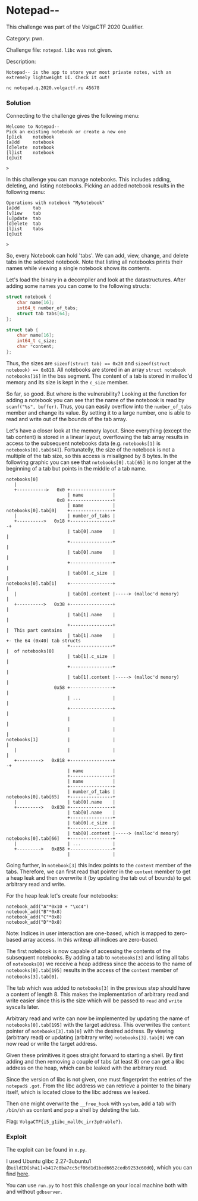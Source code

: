 Notepad--
=========

This challenge was part of the VolgaCTF 2020 Qualifier.

Category: pwn.

Challenge file: `notepad`. `libc` was not given.

Description:
```
Notepad-- is the app to store your most private notes, with an extremely lightweight UI. Check it out!

nc notepad.q.2020.volgactf.ru 45678
```

### Solution

Connecting to the challenge gives the following menu:
```
Welcome to Notepad--
Pick an existing notebook or create a new one
[p]ick    notebook
[a]dd     notebook
[d]elete  notebook
[l]ist    notebook
[q]uit

>
```

In this challenge you can manage notebooks.
This includes adding, deleting, and listing notebooks.
Picking an added notebook results in the following menu:

```
Operations with notebook "MyNotebook"
[a]dd     tab
[v]iew    tab
[u]pdate  tab
[d]elete  tab
[l]ist    tabs
[q]uit

>
```

So, every Notebook can hold 'tabs'.
We can add, view, change, and delete tabs in the selected notebook.
Note that listing all notebooks prints their names while viewing a single notebook shows its contents.

Let's load the binary in a decompiler and look at the datastructures.
After adding some names you can come to the following structs:

```c
struct notebook {
	char name[16];
	int64_t number_of_tabs;
	struct tab tabs[64];
};

struct tab {
	char name[16];
	int64_t c_size;
	char *content;
};
```

Thus, the sizes are `sizeof(struct tab) == 0x20` and `sizeof(struct notebook) == 0x818`.
All notebooks are stored in an array `struct notebook notebooks[16]` in the bss segment.
The content of a tab is stored in malloc'd memory and its size is kept in the `c_size` member.

So far, so good. But where is the vulnerability?
Looking at the function for adding a notebook you can see that the name of the notebook is read by `scanf("%s", buffer)`.
Thus, you can easily overflow into the `number_of_tabs` member and change its value.
By setting it to a large number, one is able to read and write out of the bounds of the tab array.

Let's have a closer look at the memory layout.
Since everything (except the tab content) is stored in a linear layout, overflowing the tab array results in access to the subsequent notebooks data (e.g. `notebooks[1]` is `notebooks[0].tab[64]`).
Fortunatelly, the size of the notebook is not a multiple of the tab size, so this access is misaligned by 8 bytes.
In the following graphic you can see that `notebooks[0].tab[65]` is no longer at the beginning of a tab but points in the middle of a tab name.

```
notebooks[0]
   |
   +----------->   0x0 +----------------+
                       | name           |
                   0x8 +----------------+
                       | name           |
notebooks[0].tab[0]    +----------------+
   |                   | number_of_tabs |
   +---------->   0x18 +----------------+                               -+
                       | tab[0].name    |                                |
                       +----------------+                                |
                       | tab[0].name    |                                |
                       +----------------+                                |
                       | tab[0].c_size  |                                |
notebooks[0].tab[1]    +----------------+                                |
   |                   | tab[0].content |-----> (malloc'd memory)        |
   +---------->   0x38 +----------------+                                |
                       | tab[1].name    |                                |
                       +----------------+                                |  This part contains
                       | tab[1].name    |                                +- the 64 (0x40) tab structs
                       +----------------+                                |  of notebooks[0]
                       | tab[1].c_size  |                                |
                       +----------------+                                |
                       | tab[1].content |-----> (malloc'd memory)        |
                  0x58 +----------------+                                |
                       | ...            |                                |
                       +----------------+                                |
                       |                |                                |
                       |                |                                |
notebooks[1]           |                |                                |
   |                   |                |                                |
   +--------->   0x818 +----------------+                               -+
                       | name           |
                       +----------------+
                       | name           |
                       +----------------+
                       | number_of_tabs |
notebooks[0].tab[65]   +----------------+
   |                   | tab[0].name    |
   +--------->   0x838 +----------------+
                       | tab[0].name    |
                       +----------------+
                       | tab[0].c_size  |
                       +----------------+
                       | tab[0].content |-----> (malloc'd memory)
notebooks[0].tab[66]   +----------------+
   |                   | ...            |
   +--------->   0x858 +----------------+
                       |                |
```

Going further, in `notebook[3]` this index points to the `content` member of the tabs.
Therefore, we can first read that pointer in the `content` member to get a heap leak and then overwrite it (by updating the tab out of bounds) to get arbitrary read and write.

For the heap leak let's create four notebooks:
```
notebook_add("A"*0x10 + "\xc4")
notebook_add("B"*0x8)
notebook_add("C"*0x8)
notebook_add("D"*0x8)
```

Note: Indices in user interaction are one-based, which is mapped to zero-based array access.
In this writeup all indices are zero-based.

The first notebook is now capable of accessing the contents of the subsequent notebooks.
By adding a tab to `notebooks[3]` and listing all tabs of `notebooks[0]` we receive a heap address since
the access to the name of `notebooks[0].tab[195]` results in the access of the `content` member of `notebooks[3].tab[0]`.

The tab which was added to `notebooks[3]` in the previous step should have a content of length 8.
This makes the implementation of arbitrary read and write easier since this is the size which will be passed to `read` and `write` syscalls later.

Arbitrary read and write can now be implemented by updating the name of `notebooks[0].tab[195]` with the target address.
This overwrites the `content` pointer of `notebooks[3].tab[0]` with the desired address.
By viewing (arbitrary read) or updating (arbitrary write) `notebooks[3].tab[0]` we can now read or write the target address.

Given these primitives it goes straight forward to starting a shell.
By first adding and then removing a couple of tabs (at least 8) one can get a libc address on the heap, which can be leaked with the arbitrary read.

Since the version of libc is not given, one must fingerprint the entries of the `notepad`s `.got`.
From the libc address we can retrieve a pointer to the binary itself, which is located close to the libc address we leaked.

Then one might overwrite the `__free_hook` with `system`, add a tab with `/bin/sh` as content and pop a shell by deleting the tab.

Flag: `VolgaCTF{i5_g1ibc_mall0c_irr3p@rable?}`.

### Exploit

The exploit can be found in `x.py`.

I used Ubuntu glibc 2.27-3ubuntu1 (`BuildID[sha1]=b417c0ba7cc5cf06d1d1bed6652cedb9253c60d0`), which you can find [here](https://packages.ubuntu.com/bionic/amd64/libc6/download).

You can use `run.py` to host this challenge on your local machine both with and without `gdbserver`.
